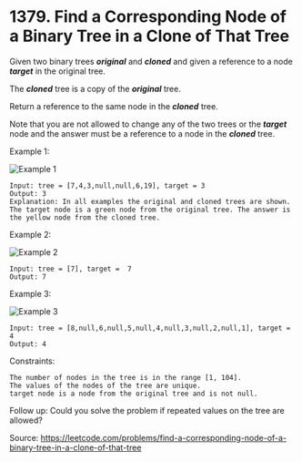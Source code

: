 # 1379. Find a Corresponding Node of a Binary Tree in a Clone of That Tree

Given two binary trees ***original*** and ***cloned*** and given a reference to a node ***target*** in the original tree.

The ***cloned*** tree is a copy of the ***original*** tree.

Return a reference to the same node in the ***cloned*** tree.

Note that you are not allowed to change any of the two trees or the ***target*** node and the answer must be a reference to a node in the ***cloned*** tree.

Example 1:

![Example 1](https://assets.leetcode.com/uploads/2020/02/21/e1.png)

```
Input: tree = [7,4,3,null,null,6,19], target = 3
Output: 3
Explanation: In all examples the original and cloned trees are shown. The target node is a green node from the original tree. The answer is the yellow node from the cloned tree.
```

Example 2:

![Example 2](https://assets.leetcode.com/uploads/2020/02/21/e2.png)

```
Input: tree = [7], target =  7
Output: 7
```

Example 3:

![Example 3](https://assets.leetcode.com/uploads/2020/02/21/e3.png)

```
Input: tree = [8,null,6,null,5,null,4,null,3,null,2,null,1], target = 4
Output: 4
```

Constraints:

```
The number of nodes in the tree is in the range [1, 104].
The values of the nodes of the tree are unique.
target node is a node from the original tree and is not null.
```

Follow up: Could you solve the problem if repeated values on the tree are allowed?

Source:
https://leetcode.com/problems/find-a-corresponding-node-of-a-binary-tree-in-a-clone-of-that-tree
